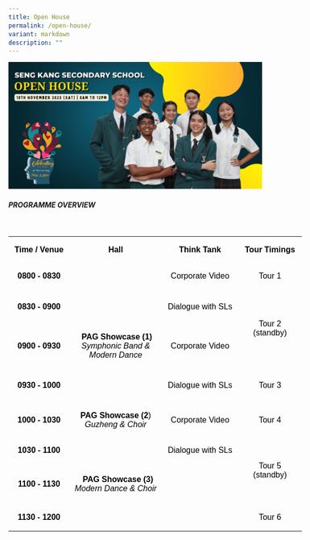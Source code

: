 ```yaml
---
title: Open House
permalink: /open-house/
variant: markdown
description: ""
---
```

![](/images/Open%20House%202023/for%20school%20website.jpg)

##### PROGRAMME OVERVIEW
<br>

   <!--tr {mso-height-source:auto;} col {mso-width-source:auto;} td {padding-top:1.0px; padding-right:1.0px; padding-left:1.0px; mso-ignore:padding; color:windowtext; font-size:18.0pt; font-weight:400; font-style:normal; text-decoration:none; font-family:Arial; mso-generic-font-family:auto; mso-font-charset:0; text-align:general; vertical-align:bottom; border:none; mso-background-source:auto; mso-pattern:auto;} .oa1 {border:1.5pt solid #9E9E9E; text-align:center; vertical-align:top; padding-bottom:7.2pt; padding-left:7.2pt; padding-top:7.2pt; padding-right:7.2pt;} .oa2 {border:1.5pt solid #9E9E9E; vertical-align:top; padding-bottom:7.2pt; padding-left:7.2pt; padding-top:7.2pt; padding-right:7.2pt;} -->

<table style="border-collapse:
 collapse;width:437pt;mso-yfti-tbllook:1536" width="582" cellspacing="0" cellpadding="0" border="0"><colgroup><col style="mso-width-source:userset;width:90pt" width="120"> <col style="mso-width-source:userset;width:141pt" width="189"> <col style="mso-width-source:userset;width:114pt" width="152"> <col style="mso-width-source:userset;width:91pt" width="122"></colgroup><tbody><tr style="mso-height-source:userset;height:35.35pt" height="47"><td style="height:35.35pt;width:90pt" width="120" class="oa1" height="47"><p style="language:en-US;line-height:normal;margin-top:0pt;margin-bottom:
  0pt;margin-left:0in;margin-right:0in;text-indent:0in;text-align:center;
  direction:ltr;unicode-bidi:embed"><span style="font-size:12.0pt;font-family:
  Arial;mso-ascii-font-family:Arial;mso-fareast-font-family:Arial;mso-bidi-font-family:
  Arial;font-variant:normal;color:black;text-transform:none;language:en-SG;
  font-weight:bold;font-style:normal;mso-style-textfill-type:solid;mso-style-textfill-fill-color:
  black;mso-style-textfill-fill-alpha:100.0%">Time / Venue</span></p></td><td style="width:141pt" width="189" class="oa1"><p style="language:en-US;line-height:normal;margin-top:0pt;margin-bottom:
  0pt;margin-left:0in;margin-right:0in;text-indent:0in;text-align:center;
  direction:ltr;unicode-bidi:embed"><span style="font-size:12.0pt;font-family:
  Arial;mso-ascii-font-family:Arial;mso-fareast-font-family:Arial;mso-bidi-font-family:
  Arial;font-variant:normal;color:black;text-transform:none;language:en-SG;
  font-weight:bold;font-style:normal;mso-style-textfill-type:solid;mso-style-textfill-fill-color:
  black;mso-style-textfill-fill-alpha:100.0%">Hall</span></p></td><td style="width:114pt" width="152" class="oa1"><p style="language:en-US;line-height:normal;margin-top:0pt;margin-bottom:
  0pt;margin-left:0in;margin-right:0in;text-indent:0in;text-align:center;
  direction:ltr;unicode-bidi:embed"><span style="font-size:12.0pt;font-family:
  Arial;mso-ascii-font-family:Arial;mso-fareast-font-family:Arial;mso-bidi-font-family:
  Arial;font-variant:normal;color:black;text-transform:none;language:en-SG;
  font-weight:bold;font-style:normal;mso-style-textfill-type:solid;mso-style-textfill-fill-color:
  black;mso-style-textfill-fill-alpha:100.0%">Think Tank</span></p></td><td style="width:91pt" width="122" class="oa1"><p style="language:en-US;line-height:normal;margin-top:0pt;margin-bottom:
  0pt;margin-left:0in;margin-right:0in;text-indent:0in;text-align:center;
  direction:ltr;unicode-bidi:embed"><span style="font-size:12.0pt;font-family:
  Arial;mso-ascii-font-family:Arial;mso-fareast-font-family:Arial;mso-bidi-font-family:
  Arial;font-variant:normal;color:black;text-transform:none;language:en-SG;
  font-weight:bold;font-style:normal;mso-style-textfill-type:solid;mso-style-textfill-fill-color:
  black;mso-style-textfill-fill-alpha:100.0%">Tour Timings</span></p></td></tr><tr style="mso-height-source:userset;height:35.35pt" height="47"><td style="height:35.35pt;width:90pt" width="120" class="oa1" height="47"><p style="language:en-US;line-height:normal;margin-top:0pt;margin-bottom:
  0pt;margin-left:0in;margin-right:0in;text-indent:0in;text-align:center;
  direction:ltr;unicode-bidi:embed"><span style="font-size:12.0pt;font-family:
  Arial;mso-ascii-font-family:Arial;mso-fareast-font-family:Arial;mso-bidi-font-family:
  Arial;font-variant:normal;color:black;text-transform:none;language:en-SG;
  font-weight:bold;font-style:normal;mso-style-textfill-type:solid;mso-style-textfill-fill-color:
  black;mso-style-textfill-fill-alpha:100.0%">0800 </span><span style="font-size:12.0pt;font-family:Arial;mso-ascii-font-family:Arial;
  mso-fareast-font-family:Arial;mso-bidi-font-family:Arial;font-variant:normal;
  color:black;text-transform:none;language:en-SG;font-weight:bold;font-style:
  normal;mso-style-textfill-type:solid;mso-style-textfill-fill-color:black;
  mso-style-textfill-fill-alpha:100.0%">- </span><span style="font-size:12.0pt;
  font-family:Arial;mso-ascii-font-family:Arial;mso-fareast-font-family:Arial;
  mso-bidi-font-family:Arial;font-variant:normal;color:black;text-transform:
  none;language:en-SG;font-weight:bold;font-style:normal;mso-style-textfill-type:
  solid;mso-style-textfill-fill-color:black;mso-style-textfill-fill-alpha:100.0%">0830</span></p></td><td style="width:141pt" width="189" class="oa2"><p style="language:en-US;line-height:normal;margin-top:0pt;margin-bottom:
  0pt;margin-left:0in;margin-right:0in;text-indent:0in;text-align:left;
  direction:ltr;unicode-bidi:embed"></p></td><td style="width:114pt" width="152" class="oa1"><p style="language:en-US;line-height:normal;margin-top:0pt;margin-bottom:
  0pt;margin-left:0in;margin-right:0in;text-indent:0in;text-align:center;
  direction:ltr;unicode-bidi:embed"><span style="font-size:12.0pt;font-family:
  Arial;mso-ascii-font-family:Arial;mso-fareast-font-family:Arial;mso-bidi-font-family:
  Arial;font-variant:normal;color:black;text-transform:none;language:en-SG;
  font-weight:normal;font-style:normal;mso-style-textfill-type:solid;
  mso-style-textfill-fill-color:black;mso-style-textfill-fill-alpha:100.0%">Corporate Video</span></p></td><td style="width:91pt" width="122" class="oa1"><p style="language:en-US;line-height:normal;margin-top:0pt;margin-bottom:
  0pt;margin-left:0in;margin-right:0in;text-indent:0in;text-align:center;
  direction:ltr;unicode-bidi:embed"><span style="font-size:12.0pt;font-family:
  Arial;mso-ascii-font-family:Arial;mso-fareast-font-family:Arial;mso-bidi-font-family:
  Arial;font-variant:normal;color:black;text-transform:none;language:en-SG;
  font-weight:normal;font-style:normal;mso-style-textfill-type:solid;
  mso-style-textfill-fill-color:black;mso-style-textfill-fill-alpha:100.0%">Tour 1</span></p></td></tr><tr style="mso-height-source:userset;height:47.77pt" height="64"><td style="height:47.77pt;width:90pt" width="120" class="oa1" height="64"><p style="language:en-US;line-height:normal;margin-top:0pt;margin-bottom:
  0pt;margin-left:0in;margin-right:0in;text-indent:0in;text-align:center;
  direction:ltr;unicode-bidi:embed"><span style="font-size:12.0pt;font-family:
  Arial;mso-ascii-font-family:Arial;mso-fareast-font-family:Arial;mso-bidi-font-family:
  Arial;font-variant:normal;color:black;text-transform:none;language:en-SG;
  font-weight:bold;font-style:normal;mso-style-textfill-type:solid;mso-style-textfill-fill-color:
  black;mso-style-textfill-fill-alpha:100.0%">0830 </span><span style="font-size:12.0pt;font-family:Arial;mso-ascii-font-family:Arial;
  mso-fareast-font-family:Arial;mso-bidi-font-family:Arial;font-variant:normal;
  color:black;text-transform:none;language:en-SG;font-weight:bold;font-style:
  normal;mso-style-textfill-type:solid;mso-style-textfill-fill-color:black;
  mso-style-textfill-fill-alpha:100.0%">- </span><span style="font-size:12.0pt;
  font-family:Arial;mso-ascii-font-family:Arial;mso-fareast-font-family:Arial;
  mso-bidi-font-family:Arial;font-variant:normal;color:black;text-transform:
  none;language:en-SG;font-weight:bold;font-style:normal;mso-style-textfill-type:
  solid;mso-style-textfill-fill-color:black;mso-style-textfill-fill-alpha:100.0%">0900</span></p><p style="language:en-US;line-height:normal;margin-top:0pt;margin-bottom:
  0pt;margin-left:0in;margin-right:0in;text-indent:0in;text-align:center;
  direction:ltr;unicode-bidi:embed"></p></td><td style="width:141pt" width="189" class="oa2"><p style="language:en-US;line-height:normal;margin-top:0pt;margin-bottom:
  0pt;margin-left:0in;margin-right:0in;text-indent:0in;text-align:left;
  direction:ltr;unicode-bidi:embed"></p></td><td style="width:114pt" width="152" class="oa1"><p style="language:en-US;line-height:normal;margin-top:0pt;margin-bottom:
  0pt;margin-left:0in;margin-right:0in;text-indent:0in;text-align:center;
  direction:ltr;unicode-bidi:embed"><span style="font-size:12.0pt;font-family:
  Arial;mso-ascii-font-family:Arial;mso-fareast-font-family:Arial;mso-bidi-font-family:
  Arial;font-variant:normal;color:black;text-transform:none;language:en-SG;
  font-weight:normal;font-style:normal;mso-style-textfill-type:solid;
  mso-style-textfill-fill-color:black;mso-style-textfill-fill-alpha:100.0%">Dialogue with SLs</span></p></td><td style="width:91pt" width="122" class="oa1" rowspan="2"><p style="language:en-US;line-height:normal;margin-top:0pt;margin-bottom:
  0pt;margin-left:0in;margin-right:0in;text-indent:0in;text-align:center;
  direction:ltr;unicode-bidi:embed"></p><p style="language:en-US;line-height:normal;margin-top:0pt;margin-bottom:
  0pt;margin-left:0in;margin-right:0in;text-indent:0in;text-align:center;
  direction:ltr;unicode-bidi:embed"></p><p style="language:en-US;line-height:normal;margin-top:0pt;margin-bottom:
  0pt;margin-left:0in;margin-right:0in;text-indent:0in;text-align:center;
  direction:ltr;unicode-bidi:embed"><span style="font-size:12.0pt;font-family:
  Arial;mso-ascii-font-family:Arial;mso-fareast-font-family:Arial;mso-bidi-font-family:
  Arial;font-variant:normal;color:black;text-transform:none;language:en-SG;
  font-weight:normal;font-style:normal;mso-style-textfill-type:solid;
  mso-style-textfill-fill-color:black;mso-style-textfill-fill-alpha:100.0%">Tour 2 (standby)</span></p></td></tr><tr style="mso-height-source:userset;height:61.42pt" height="82"><td style="height:61.42pt;width:90pt" width="120" class="oa1" height="82"><p style="language:en-US;line-height:normal;margin-top:0pt;margin-bottom:
  0pt;margin-left:0in;margin-right:0in;text-indent:0in;text-align:center;
  direction:ltr;unicode-bidi:embed"><span style="font-size:12.0pt;font-family:
  Arial;mso-ascii-font-family:Arial;mso-fareast-font-family:Arial;mso-bidi-font-family:
  Arial;font-variant:normal;color:black;text-transform:none;language:en-SG;
  font-weight:bold;font-style:normal;mso-style-textfill-type:solid;mso-style-textfill-fill-color:
  black;mso-style-textfill-fill-alpha:100.0%">0900 </span><span style="font-size:12.0pt;font-family:Arial;mso-ascii-font-family:Arial;
  mso-fareast-font-family:Arial;mso-bidi-font-family:Arial;font-variant:normal;
  color:black;text-transform:none;language:en-SG;font-weight:bold;font-style:
  normal;mso-style-textfill-type:solid;mso-style-textfill-fill-color:black;
  mso-style-textfill-fill-alpha:100.0%">- </span><span style="font-size:12.0pt;
  font-family:Arial;mso-ascii-font-family:Arial;mso-fareast-font-family:Arial;
  mso-bidi-font-family:Arial;font-variant:normal;color:black;text-transform:
  none;language:en-SG;font-weight:bold;font-style:normal;mso-style-textfill-type:
  solid;mso-style-textfill-fill-color:black;mso-style-textfill-fill-alpha:100.0%">0930</span></p></td><td style="width:141pt" width="189" class="oa1"><p style="language:en-US;line-height:normal;margin-top:0pt;margin-bottom:
  0pt;margin-left:0in;margin-right:0in;text-indent:0in;text-align:center;
  direction:ltr;unicode-bidi:embed"><span style="font-size:12.0pt;font-family:
  Arial;mso-ascii-font-family:Arial;mso-fareast-font-family:Arial;mso-bidi-font-family:
  Arial;font-variant:normal;color:black;text-transform:none;language:en-SG;
  font-weight:normal;font-style:normal;mso-style-textfill-type:solid;
  mso-style-textfill-fill-color:black;mso-style-textfill-fill-alpha:100.0%"><span style="mso-spacerun:yes">&nbsp;</span></span><span style="font-size:12.0pt;
  font-family:Arial;mso-ascii-font-family:Arial;mso-fareast-font-family:Arial;
  mso-bidi-font-family:Arial;font-variant:normal;color:black;text-transform:
  none;language:en-SG;font-weight:bold;font-style:normal;mso-style-textfill-type:
  solid;mso-style-textfill-fill-color:black;mso-style-textfill-fill-alpha:100.0%">PAG Showcase (1)</span></p><p style="language:en-US;line-height:normal;margin-top:0pt;margin-bottom:
  0pt;margin-left:0in;margin-right:0in;text-indent:0in;text-align:center;
  direction:ltr;unicode-bidi:embed"><span style="font-size:12.0pt;font-family:
  Arial;mso-ascii-font-family:Arial;mso-fareast-font-family:Arial;mso-bidi-font-family:
  Arial;font-variant:normal;color:black;text-transform:none;language:en-SG;
  font-weight:normal;font-style:italic;mso-style-textfill-type:solid;
  mso-style-textfill-fill-color:black;mso-style-textfill-fill-alpha:100.0%">Symphonic Band &amp; Modern Dance</span></p></td><td style="width:114pt" width="152" class="oa1"><p style="language:en-US;line-height:normal;margin-top:0pt;margin-bottom:
  0pt;margin-left:0in;margin-right:0in;text-indent:0in;text-align:center;
  direction:ltr;unicode-bidi:embed"><span style="font-size:12.0pt;font-family:
  Arial;mso-ascii-font-family:Arial;mso-fareast-font-family:Arial;mso-bidi-font-family:
  Arial;font-variant:normal;color:black;text-transform:none;language:en-SG;
  font-weight:normal;font-style:normal;mso-style-textfill-type:solid;
  mso-style-textfill-fill-color:black;mso-style-textfill-fill-alpha:100.0%">Corporate Video</span></p></td></tr><tr style="mso-height-source:userset;height:47.77pt" height="64"><td style="height:47.77pt;width:90pt" width="120" class="oa1" height="64"><p style="language:en-US;line-height:normal;margin-top:0pt;margin-bottom:
  0pt;margin-left:0in;margin-right:0in;text-indent:0in;text-align:center;
  direction:ltr;unicode-bidi:embed"><span style="font-size:12.0pt;font-family:
  Arial;mso-ascii-font-family:Arial;mso-fareast-font-family:Arial;mso-bidi-font-family:
  Arial;font-variant:normal;color:black;text-transform:none;language:en-SG;
  font-weight:bold;font-style:normal;mso-style-textfill-type:solid;mso-style-textfill-fill-color:
  black;mso-style-textfill-fill-alpha:100.0%">0930 </span><span style="font-size:12.0pt;font-family:Arial;mso-ascii-font-family:Arial;
  mso-fareast-font-family:Arial;mso-bidi-font-family:Arial;font-variant:normal;
  color:black;text-transform:none;language:en-SG;font-weight:bold;font-style:
  normal;mso-style-textfill-type:solid;mso-style-textfill-fill-color:black;
  mso-style-textfill-fill-alpha:100.0%">- </span><span style="font-size:12.0pt;
  font-family:Arial;mso-ascii-font-family:Arial;mso-fareast-font-family:Arial;
  mso-bidi-font-family:Arial;font-variant:normal;color:black;text-transform:
  none;language:en-SG;font-weight:bold;font-style:normal;mso-style-textfill-type:
  solid;mso-style-textfill-fill-color:black;mso-style-textfill-fill-alpha:100.0%">1000</span></p></td><td style="width:141pt" width="189" class="oa1"><p style="language:en-US;line-height:normal;margin-top:0pt;margin-bottom:
  0pt;margin-left:0in;margin-right:0in;text-indent:0in;text-align:center;
  direction:ltr;unicode-bidi:embed"></p></td><td style="width:114pt" width="152" class="oa1"><p style="language:en-US;line-height:normal;margin-top:0pt;margin-bottom:
  0pt;margin-left:0in;margin-right:0in;text-indent:0in;text-align:center;
  direction:ltr;unicode-bidi:embed"><span style="font-size:12.0pt;font-family:
  Arial;mso-ascii-font-family:Arial;mso-fareast-font-family:Arial;mso-bidi-font-family:
  Arial;font-variant:normal;color:black;text-transform:none;language:en-SG;
  font-weight:normal;font-style:normal;mso-style-textfill-type:solid;
  mso-style-textfill-fill-color:black;mso-style-textfill-fill-alpha:100.0%">Dialogue with SLs</span></p><p style="language:en-US;line-height:normal;margin-top:0pt;margin-bottom:
  0pt;margin-left:0in;margin-right:0in;text-indent:0in;text-align:center;
  direction:ltr;unicode-bidi:embed"></p></td><td style="width:91pt" width="122" class="oa1"><p style="language:en-US;line-height:normal;margin-top:0pt;margin-bottom:
  0pt;margin-left:0in;margin-right:0in;text-indent:0in;text-align:center;
  direction:ltr;unicode-bidi:embed"><span style="font-size:12.0pt;font-family:
  Arial;mso-ascii-font-family:Arial;mso-fareast-font-family:Arial;mso-bidi-font-family:
  Arial;font-variant:normal;color:black;mso-color-index:13;text-transform:none;
  language:en-SG;font-weight:normal;font-style:normal;mso-style-textfill-type:
  solid;mso-style-textfill-fill-themecolor:dark1;mso-style-textfill-fill-color:
  black;mso-style-textfill-fill-alpha:100.0%">Tour 3</span></p></td></tr><tr style="mso-height-source:userset;height:47.77pt" height="64"><td style="height:47.77pt;width:90pt" width="120" class="oa1" height="64"><p style="language:en-US;line-height:normal;margin-top:0pt;margin-bottom:
  0pt;margin-left:0in;margin-right:0in;text-indent:0in;text-align:center;
  direction:ltr;unicode-bidi:embed"><span style="font-size:12.0pt;font-family:
  Arial;mso-ascii-font-family:Arial;mso-fareast-font-family:Arial;mso-bidi-font-family:
  Arial;font-variant:normal;color:black;text-transform:none;language:en-SG;
  font-weight:bold;font-style:normal;mso-style-textfill-type:solid;mso-style-textfill-fill-color:
  black;mso-style-textfill-fill-alpha:100.0%">1000 </span><span style="font-size:12.0pt;font-family:Arial;mso-ascii-font-family:Arial;
  mso-fareast-font-family:Arial;mso-bidi-font-family:Arial;font-variant:normal;
  color:black;text-transform:none;language:en-SG;font-weight:bold;font-style:
  normal;mso-style-textfill-type:solid;mso-style-textfill-fill-color:black;
  mso-style-textfill-fill-alpha:100.0%">- </span><span style="font-size:12.0pt;
  font-family:Arial;mso-ascii-font-family:Arial;mso-fareast-font-family:Arial;
  mso-bidi-font-family:Arial;font-variant:normal;color:black;text-transform:
  none;language:en-SG;font-weight:bold;font-style:normal;mso-style-textfill-type:
  solid;mso-style-textfill-fill-color:black;mso-style-textfill-fill-alpha:100.0%">1030</span></p></td><td style="width:141pt" width="189" class="oa1"><p style="language:en-US;line-height:normal;margin-top:0pt;margin-bottom:
  0pt;margin-left:0in;margin-right:0in;text-indent:0in;text-align:center;
  direction:ltr;unicode-bidi:embed"><span style="font-size:12.0pt;font-family:
  Arial;mso-ascii-font-family:Arial;mso-fareast-font-family:Arial;mso-bidi-font-family:
  Arial;font-variant:normal;color:black;mso-color-index:13;text-transform:none;
  language:en-SG;font-weight:bold;font-style:normal;mso-style-textfill-type:
  solid;mso-style-textfill-fill-themecolor:dark1;mso-style-textfill-fill-color:
  black;mso-style-textfill-fill-alpha:100.0%">PAG Showcase (2</span><span style="font-size:12.0pt;font-family:Arial;mso-ascii-font-family:Arial;
  mso-fareast-font-family:Arial;mso-bidi-font-family:Arial;font-variant:normal;
  color:black;mso-color-index:13;text-transform:none;language:en-SG;font-weight:
  normal;font-style:normal;mso-style-textfill-type:solid;mso-style-textfill-fill-themecolor:
  dark1;mso-style-textfill-fill-color:black;mso-style-textfill-fill-alpha:100.0%">)</span></p><p style="language:en-US;line-height:normal;margin-top:0pt;margin-bottom:
  0pt;margin-left:0in;margin-right:0in;text-indent:0in;text-align:center;
  direction:ltr;unicode-bidi:embed"><span style="font-size:12.0pt;font-family:
  Arial;mso-ascii-font-family:Arial;mso-fareast-font-family:Arial;mso-bidi-font-family:
  Arial;font-variant:normal;color:black;text-transform:none;language:en-SG;
  font-weight:normal;font-style:italic;mso-style-textfill-type:solid;
  mso-style-textfill-fill-color:black;mso-style-textfill-fill-alpha:100.0%">Guzheng &amp; Choir</span></p></td><td style="width:114pt" width="152" class="oa1"><p style="language:en-US;line-height:normal;margin-top:0pt;margin-bottom:
  0pt;margin-left:0in;margin-right:0in;text-indent:0in;text-align:center;
  direction:ltr;unicode-bidi:embed"><span style="font-size:12.0pt;font-family:
  Arial;mso-ascii-font-family:Arial;mso-fareast-font-family:Arial;mso-bidi-font-family:
  Arial;font-variant:normal;color:black;text-transform:none;language:en-SG;
  font-weight:normal;font-style:normal;mso-style-textfill-type:solid;
  mso-style-textfill-fill-color:black;mso-style-textfill-fill-alpha:100.0%">Corporate Video</span></p></td><td style="width:91pt" width="122" class="oa1"><p style="language:en-US;line-height:normal;margin-top:0pt;margin-bottom:
  0pt;margin-left:0in;margin-right:0in;text-indent:0in;text-align:center;
  direction:ltr;unicode-bidi:embed"><span style="font-size:12.0pt;font-family:
  Arial;mso-ascii-font-family:Arial;mso-fareast-font-family:Arial;mso-bidi-font-family:
  Arial;font-variant:normal;color:black;mso-color-index:13;text-transform:none;
  language:en-SG;font-weight:normal;font-style:normal;mso-style-textfill-type:
  solid;mso-style-textfill-fill-themecolor:dark1;mso-style-textfill-fill-color:
  black;mso-style-textfill-fill-alpha:100.0%">Tour 4</span></p></td></tr><tr style="mso-height-source:userset;height:35.35pt" height="47"><td style="height:35.35pt;width:90pt" width="120" class="oa1" height="47"><p style="language:en-US;line-height:normal;margin-top:0pt;margin-bottom:
  0pt;margin-left:0in;margin-right:0in;text-indent:0in;text-align:center;
  direction:ltr;unicode-bidi:embed"><span style="font-size:12.0pt;font-family:
  Arial;mso-ascii-font-family:Arial;mso-fareast-font-family:Arial;mso-bidi-font-family:
  Arial;font-variant:normal;color:black;text-transform:none;language:en-SG;
  font-weight:bold;font-style:normal;mso-style-textfill-type:solid;mso-style-textfill-fill-color:
  black;mso-style-textfill-fill-alpha:100.0%">1030 </span><span style="font-size:12.0pt;font-family:Arial;mso-ascii-font-family:Arial;
  mso-fareast-font-family:Arial;mso-bidi-font-family:Arial;font-variant:normal;
  color:black;text-transform:none;language:en-SG;font-weight:bold;font-style:
  normal;mso-style-textfill-type:solid;mso-style-textfill-fill-color:black;
  mso-style-textfill-fill-alpha:100.0%">- </span><span style="font-size:12.0pt;
  font-family:Arial;mso-ascii-font-family:Arial;mso-fareast-font-family:Arial;
  mso-bidi-font-family:Arial;font-variant:normal;color:black;text-transform:
  none;language:en-SG;font-weight:bold;font-style:normal;mso-style-textfill-type:
  solid;mso-style-textfill-fill-color:black;mso-style-textfill-fill-alpha:100.0%">1100</span></p></td><td style="width:141pt" width="189" class="oa2"><p style="language:en-US;line-height:normal;margin-top:0pt;margin-bottom:
  0pt;margin-left:0in;margin-right:0in;text-indent:0in;text-align:left;
  direction:ltr;unicode-bidi:embed"></p></td><td style="width:114pt" width="152" class="oa1"><p style="language:en-US;line-height:normal;margin-top:0pt;margin-bottom:
  0pt;margin-left:0in;margin-right:0in;text-indent:0in;text-align:center;
  direction:ltr;unicode-bidi:embed"><span style="font-size:12.0pt;font-family:
  Arial;mso-ascii-font-family:Arial;mso-fareast-font-family:Arial;mso-bidi-font-family:
  Arial;font-variant:normal;color:black;mso-color-index:13;text-transform:none;
  language:en-SG;font-weight:normal;font-style:normal;mso-style-textfill-type:
  solid;mso-style-textfill-fill-themecolor:dark1;mso-style-textfill-fill-color:
  black;mso-style-textfill-fill-alpha:100.0%">Dialogue with SLs</span></p></td><td style="width:91pt" width="122" class="oa1" rowspan="2"><p style="language:en-US;line-height:normal;margin-top:0pt;margin-bottom:
  0pt;margin-left:0in;margin-right:0in;text-indent:0in;text-align:center;
  direction:ltr;unicode-bidi:embed"></p><p style="language:en-US;line-height:normal;margin-top:0pt;margin-bottom:
  0pt;margin-left:0in;margin-right:0in;text-indent:0in;text-align:center;
  direction:ltr;unicode-bidi:embed"></p><p style="language:en-US;line-height:normal;margin-top:0pt;margin-bottom:
  0pt;margin-left:0in;margin-right:0in;text-indent:0in;text-align:center;
  direction:ltr;unicode-bidi:embed"><span style="font-size:12.0pt;font-family:
  Arial;mso-ascii-font-family:Arial;mso-fareast-font-family:Arial;mso-bidi-font-family:
  Arial;font-variant:normal;color:black;mso-color-index:13;text-transform:none;
  language:en-SG;font-weight:normal;font-style:normal;mso-style-textfill-type:
  solid;mso-style-textfill-fill-themecolor:dark1;mso-style-textfill-fill-color:
  black;mso-style-textfill-fill-alpha:100.0%">Tour 5 (standby)</span></p></td></tr><tr style="mso-height-source:userset;height:56.35pt" height="75"><td style="height:56.35pt;width:90pt" width="120" class="oa1" height="75"><p style="language:en-US;line-height:normal;margin-top:0pt;margin-bottom:
  0pt;margin-left:0in;margin-right:0in;text-indent:0in;text-align:center;
  direction:ltr;unicode-bidi:embed"><span style="font-size:12.0pt;font-family:
  Arial;mso-ascii-font-family:Arial;mso-fareast-font-family:Arial;mso-bidi-font-family:
  Arial;font-variant:normal;color:black;text-transform:none;language:en-SG;
  font-weight:bold;font-style:normal;mso-style-textfill-type:solid;mso-style-textfill-fill-color:
  black;mso-style-textfill-fill-alpha:100.0%">1100 </span><span style="font-size:12.0pt;font-family:Arial;mso-ascii-font-family:Arial;
  mso-fareast-font-family:Arial;mso-bidi-font-family:Arial;font-variant:normal;
  color:black;text-transform:none;language:en-SG;font-weight:bold;font-style:
  normal;mso-style-textfill-type:solid;mso-style-textfill-fill-color:black;
  mso-style-textfill-fill-alpha:100.0%">- </span><span style="font-size:12.0pt;
  font-family:Arial;mso-ascii-font-family:Arial;mso-fareast-font-family:Arial;
  mso-bidi-font-family:Arial;font-variant:normal;color:black;text-transform:
  none;language:en-SG;font-weight:bold;font-style:normal;mso-style-textfill-type:
  solid;mso-style-textfill-fill-color:black;mso-style-textfill-fill-alpha:100.0%">1130</span></p></td><td style="width:141pt" width="189" class="oa1"><p style="language:en-US;line-height:normal;margin-top:0pt;margin-bottom:
  0pt;margin-left:0in;margin-right:0in;text-indent:0in;text-align:center;
  direction:ltr;unicode-bidi:embed"><span style="font-size:12.0pt;font-family:
  Arial;mso-ascii-font-family:Arial;mso-fareast-font-family:Arial;mso-bidi-font-family:
  Arial;font-variant:normal;color:black;text-transform:none;language:en-SG;
  font-weight:normal;font-style:normal;mso-style-textfill-type:solid;
  mso-style-textfill-fill-color:black;mso-style-textfill-fill-alpha:100.0%"><span style="mso-spacerun:yes">&nbsp; </span></span><span style="font-size:12.0pt;
  font-family:Arial;mso-ascii-font-family:Arial;mso-fareast-font-family:Arial;
  mso-bidi-font-family:Arial;font-variant:normal;color:black;text-transform:
  none;language:en-SG;font-weight:bold;font-style:normal;mso-style-textfill-type:
  solid;mso-style-textfill-fill-color:black;mso-style-textfill-fill-alpha:100.0%">PAG Showcase (3)</span></p><p style="language:en-US;line-height:normal;margin-top:0pt;margin-bottom:
  0pt;margin-left:0in;margin-right:0in;text-indent:0in;text-align:center;
  direction:ltr;unicode-bidi:embed"><span style="font-size:12.0pt;font-family:
  Arial;mso-ascii-font-family:Arial;mso-fareast-font-family:Arial;mso-bidi-font-family:
  Arial;font-variant:normal;color:black;text-transform:none;language:en-SG;
  font-weight:normal;font-style:italic;mso-style-textfill-type:solid;
  mso-style-textfill-fill-color:black;mso-style-textfill-fill-alpha:100.0%">Modern Dance &amp; </span><span style="font-size:12.0pt;font-family:Arial;
  mso-ascii-font-family:Arial;mso-fareast-font-family:Arial;mso-bidi-font-family:
  Arial;font-variant:normal;color:black;text-transform:none;language:en-SG;
  font-weight:normal;font-style:italic;mso-style-textfill-type:solid;
  mso-style-textfill-fill-color:black;mso-style-textfill-fill-alpha:100.0%">Choi</span><span style="font-size:12.0pt;font-family:Arial;mso-ascii-font-family:Arial;
  mso-fareast-font-family:Arial;mso-bidi-font-family:Arial;font-variant:normal;
  color:black;text-transform:none;language:en-SG;font-weight:normal;font-style:
  italic;mso-style-textfill-type:solid;mso-style-textfill-fill-color:black;
  mso-style-textfill-fill-alpha:100.0%">r</span></p></td><td style="width:114pt" width="152" class="oa1"><p style="language:en-US;line-height:normal;margin-top:0pt;margin-bottom:
  0pt;margin-left:0in;margin-right:0in;text-indent:0in;text-align:center;
  direction:ltr;unicode-bidi:embed"></p></td></tr><tr style="mso-height-source:userset;height:35.35pt" height="47"><td style="height:35.35pt;width:90pt" width="120" class="oa1" height="47"><p style="language:en-US;line-height:normal;margin-top:0pt;margin-bottom:
  0pt;margin-left:0in;margin-right:0in;text-indent:0in;text-align:center;
  direction:ltr;unicode-bidi:embed"><span style="font-size:12.0pt;font-family:
  Arial;mso-ascii-font-family:Arial;mso-fareast-font-family:Arial;mso-bidi-font-family:
  Arial;font-variant:normal;color:black;text-transform:none;language:en-SG;
  font-weight:bold;font-style:normal;mso-style-textfill-type:solid;mso-style-textfill-fill-color:
  black;mso-style-textfill-fill-alpha:100.0%">113</span><span style="font-size:
  12.0pt;font-family:Arial;mso-ascii-font-family:Arial;mso-fareast-font-family:
  Arial;mso-bidi-font-family:Arial;font-variant:normal;color:black;text-transform:
  none;language:en-SG;font-weight:bold;font-style:normal;mso-style-textfill-type:
  solid;mso-style-textfill-fill-color:black;mso-style-textfill-fill-alpha:100.0%">0</span><span style="font-size:12.0pt;font-family:Arial;mso-ascii-font-family:Arial;
  mso-fareast-font-family:Arial;mso-bidi-font-family:Arial;font-variant:normal;
  color:black;text-transform:none;language:en-SG;font-weight:bold;font-style:
  normal;mso-style-textfill-type:solid;mso-style-textfill-fill-color:black;
  mso-style-textfill-fill-alpha:100.0%"> </span><span style="font-size:12.0pt;
  font-family:Arial;mso-ascii-font-family:Arial;mso-fareast-font-family:Arial;
  mso-bidi-font-family:Arial;font-variant:normal;color:black;text-transform:
  none;language:en-SG;font-weight:bold;font-style:normal;mso-style-textfill-type:
  solid;mso-style-textfill-fill-color:black;mso-style-textfill-fill-alpha:100.0%">- </span><span style="font-size:12.0pt;font-family:Arial;mso-ascii-font-family:
  Arial;mso-fareast-font-family:Arial;mso-bidi-font-family:Arial;font-variant:
  normal;color:black;text-transform:none;language:en-SG;font-weight:bold;
  font-style:normal;mso-style-textfill-type:solid;mso-style-textfill-fill-color:
  black;mso-style-textfill-fill-alpha:100.0%">1200</span></p></td><td style="width:141pt" width="189" class="oa2"><p style="language:en-US;line-height:normal;margin-top:0pt;margin-bottom:
  0pt;margin-left:0in;margin-right:0in;text-indent:0in;text-align:left;
  direction:ltr;unicode-bidi:embed"></p></td><td style="width:114pt" width="152" class="oa1"><p style="language:en-US;line-height:normal;margin-top:0pt;margin-bottom:
  0pt;margin-left:0in;margin-right:0in;text-indent:0in;text-align:center;
  direction:ltr;unicode-bidi:embed"></p></td><td style="width:91pt" width="122" class="oa1"><p style="language:en-US;line-height:normal;margin-top:0pt;margin-bottom:
  0pt;margin-left:0in;margin-right:0in;text-indent:0in;text-align:center;
  direction:ltr;unicode-bidi:embed"><span style="font-size:12.0pt;font-family:
  Arial;mso-ascii-font-family:Arial;mso-fareast-font-family:Arial;mso-bidi-font-family:
  Arial;font-variant:normal;color:black;mso-color-index:13;text-transform:none;
  language:en-SG;font-weight:normal;font-style:normal;mso-style-textfill-type:
  solid;mso-style-textfill-fill-themecolor:dark1;mso-style-textfill-fill-color:
  black;mso-style-textfill-fill-alpha:100.0%">Tour 6</span></p></td></tr></tbody></table>